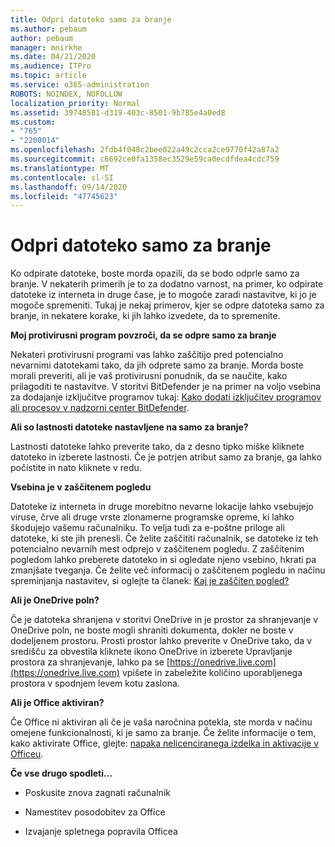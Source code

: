 ```yaml
---
title: Odpri datoteko samo za branje
ms.author: pebaum
author: pebaum
manager: mnirkhe
ms.date: 04/21/2020
ms.audience: ITPro
ms.topic: article
ms.service: o365-administration
ROBOTS: NOINDEX, NOFOLLOW
localization_priority: Normal
ms.assetid: 39748581-d319-403c-8501-9b785e4a0ed8
ms.custom:
- "765"
- "2200014"
ms.openlocfilehash: 2fdb4f048c2bee022a49c2cca2ce9770f42a87a2
ms.sourcegitcommit: c6692ce0fa1358ec3529e59ca0ecdfdea4cdc759
ms.translationtype: MT
ms.contentlocale: sl-SI
ms.lasthandoff: 09/14/2020
ms.locfileid: "47745623"
---
```

# <a name="file-open-read-only"></a>Odpri datoteko samo za branje

Ko odpirate datoteke, boste morda opazili, da se bodo odprle samo za branje. V nekaterih primerih je to za dodatno varnost, na primer, ko odpirate datoteke iz interneta in druge čase, je to mogoče zaradi nastavitve, ki jo je mogoče spremeniti. Tukaj je nekaj primerov, kjer se odpre datoteka samo za branje, in nekatere korake, ki jih lahko izvedete, da to spremenite.
  
 **Moj protivirusni program povzroči, da se odpre samo za branje**
  
Nekateri protivirusni programi vas lahko zaščitijo pred potencialno nevarnimi datotekami tako, da jih odprete samo za branje. Morda boste morali preveriti, ali je vaš protivirusni ponudnik, da se naučite, kako prilagoditi te nastavitve. V storitvi BitDefender je na primer na voljo vsebina za dodajanje izključitve programov tukaj: [Kako dodati izključitev programov ali procesov v nadzorni center BitDefender](https://aka.ms/AA6098i).
  
 **Ali so lastnosti datoteke nastavljene na samo za branje?**
  
Lastnosti datoteke lahko preverite tako, da z desno tipko miške kliknete datoteko in izberete lastnosti. Če je potrjen atribut samo za branje, ga lahko počistite in nato kliknete v redu.
  
 **Vsebina je v zaščitenem pogledu**
  
Datoteke iz interneta in druge morebitno nevarne lokacije lahko vsebujejo viruse, črve ali druge vrste zlonamerne programske opreme, ki lahko škodujejo vašemu računalniku. To velja tudi za e-poštne priloge ali datoteke, ki ste jih prenesli. Če želite zaščititi računalnik, se datoteke iz teh potencialno nevarnih mest odprejo v zaščitenem pogledu. Z zaščitenim pogledom lahko preberete datoteko in si ogledate njeno vsebino, hkrati pa zmanjšate tveganja. Če želite več informacij o zaščitenem pogledu in načinu spreminjanja nastavitev, si oglejte ta članek: [Kaj je zaščiten pogled?](https://support.office.com/article/d6f09ac7-e6b9-4495-8e43-2bbcdbcb6653)
  
 **Ali je OneDrive poln?**
  
Če je datoteka shranjena v storitvi OneDrive in je prostor za shranjevanje v OneDrive poln, ne boste mogli shraniti dokumenta, dokler ne boste v dodeljenem prostoru. Prosti prostor lahko preverite v OneDrive tako, da v središču za obvestila kliknete ikono OneDrive in izberete Upravljanje prostora za shranjevanje, lahko pa se [https://onedrive.live.com](https://onedrive.live.com) vpišete in zabeležite količino uporabljenega prostora v spodnjem levem kotu zaslona.
  
 **Ali je Office aktiviran?**
  
Če Office ni aktiviran ali če je vaša naročnina potekla, ste morda v načinu omejene funkcionalnosti, ki je samo za branje. Če želite informacije o tem, kako aktivirate Office, glejte: [napaka nelicenciranega izdelka in aktivacije v Officeu](https://support.office.com/article/0d23d3c0-c19c-4b2f-9845-5344fedc4380).
  
 **Če vse drugo spodleti...**
  
- Poskusite znova zagnati računalnik
    
- Namestitev posodobitev za Office
    
- Izvajanje spletnega popravila Officea
    

